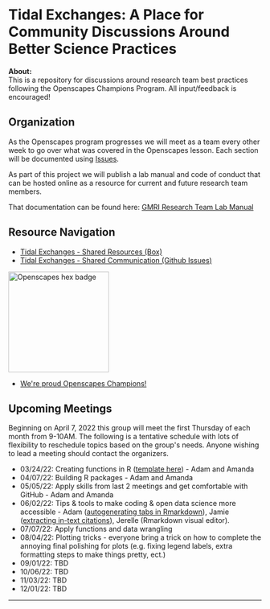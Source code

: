 # Tidal Exchanges: A Place for Community Discussions Around Better Science Practices

**About:**    
This is a repository for discussions around research team best practices following the Openscapes Champions Program. All input/feedback is encouraged!

## Organization

As the Openscapes program progresses we will meet as a team every other week to go over what was covered in the Openscapes lesson. Each section will be documented using [Issues](https://github.com/gulfofmaine/Tidal_Exchanges/issues).

As part of this project we will publish a lab manual and code of conduct that can be hosted online as a resource for current and future research team members.

That documentation can be found here: [GMRI Research Team Lab Manual](https://gulfofmaine.github.io/Tidal_Exchanges/docs/)

## Resource Navigation

 * [Tidal Exchanges - Shared Resources (Box)](https://gmri.box.com/s/1iseyre03xba5j8zd0cvwaq3l7cfl2rm)
 * [Tidal Exchanges - Shared Communication (Github Issues)](https://github.com/gulfofmaine/Tidal_Exchanges/issues)


<img src="https://allisonhorst.github.io/img/openscapes_hex_badge.png" width="200" alt = "Openscapes hex badge">

<br>

* [We're proud Openscapes Champions!](https://openscapes.org)

## Upcoming Meetings
Beginning on April 7, 2022 this group will meet the first Thursday of each month from 9-10AM. The following is a tentative schedule with lots of flexibility to reschedule topics based on the group's needs. Anyone wishing to lead a meeting should contact the organizers. 

* 03/24/22: Creating functions in R ([template here](Templates/R_Function_Template.R)) - Adam and Amanda
* 04/07/22: Building R packages - Adam and Amanda
* 05/05/22: Apply skills from last 2 meetings and get comfortable with GitHub - Adam and Amanda
* 06/02/22: Tips & tools to make coding & open data science more accessible - Adam ([autogenerating tabs in Rmarkdown](https://interludeone.com/posts/2022-03-04-programmatically-generate-tabs-in-rmarkdown/?panelset=dream&panelset1=torgersen2![image](https://user-images.githubusercontent.com/23203046/171659296-369e3231-4fb3-48f6-a2e1-85b2bf38655e.png)
)), Jamie ([extracting in-text citations](https://github.com/Jamie-Behan/Extract_in-text_citations)), Jerelle (Rmarkdown visual editor). 
* 07/07/22: Apply functions and data wrangling
* 08/04/22: Plotting tricks - everyone bring a trick on how to complete the annoying final polishing for plots (e.g. fixing legend labels, extra formatting steps to make things pretty, ect.)
* 09/01/22: TBD
* 10/06/22: TBD
* 11/03/22: TBD
* 12/01/22: TBD

----
